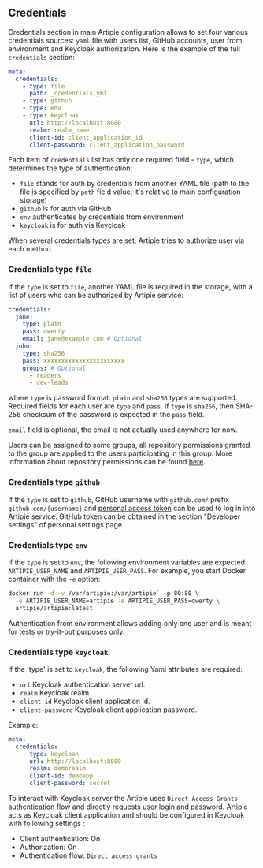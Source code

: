 ## Credentials

Credentials section in main Artipie configuration allows to set four various credentials sources:
`yaml` file with users list, GitHub accounts, user from environment and Keycloak authorization. Here is the example of the
full `credentials` section: 

```yaml
meta:
  credentials:
    - type: file
      path: _credentials.yml
    - type: github
    - type: env
    - type: keycloak
      url: http://localhost:8080
      realm: realm_name
      client-id: client_application_id
      client-password: client_application_password
```
Each item of `credentials` list has only one required field - `type`, which determines the type of
authentication:
- `file` stands for auth by credentials from another YAML file (path to the file is specified by 
`path` field value, it's relative to main configuration storage)
- `github` is for auth via GitHub
- `env` authenticates by credentials from environment
- `keycloak` is for auth via Keycloak

When several credentials types are set, Artipie tries to authorize user via each method.

### Credentials type `file`

If the `type` is set to `file`, another YAML file is required in the storage, with
a list of users who can be authorized by Artipie service:

```yaml
credentials:
  jane:
    type: plain
    pass: qwerty
    email: jane@example.com # Optional
  john:
    type: sha256
    pass: xxxxxxxxxxxxxxxxxxxxxxx
    groups: # Optional
      - readers
      - dev-leads
```

where `type` is password format: `plain` and `sha256` types are supported. Required fields for each 
user are `type` and `pass`. If `type` is `sha256`, then SHA-256 checksum of the password is expected 
in the `pass` field.

`email` field is optional, the email is not actually used anywhere for now.

Users can be assigned to some groups, all repository permissions granted to the group are applied
to the users participating in this group. More information about repository permissions can be found
[here](./Configuration-Repository-Permissions).

### Credentials type `github`

If the `type` is set to `github`, GitHub username with `github.com/` prefix `github.com/{username}` 
and [personal access token](https://docs.github.com/en/authentication/keeping-your-account-and-data-secure/creating-a-personal-access-token) 
can be used to log in into Artipie service. GitHub token can be obtained in the section 
"Developer settings" of personal settings page.

### Credentials type `env`

If the `type` is set to `env`, the following environment variables are expected:
`ARTIPIE_USER_NAME` and `ARTIPIE_USER_PASS`. For example, you start
Docker container with the `-e` option:

```bash
docker run -d -v /var/artipie:/var/artipie` -p 80:80 \
  -e ARTIPIE_USER_NAME=artipie -e ARTIPIE_USER_PASS=qwerty \
  artipie/artipie:latest
```

Authentication from environment allows adding only one user and is meant for tests or try-it-out 
purposes only.

### Credentials type `keycloak`

If the 'type' is set to `keycloak`, the following Yaml attributes are required:
* `url` Keycloak authentication server url.
* `realm` Keycloak realm.
* `client-id` Keycloak client application id.
* `client-password` Keycloak client application password.

Example:
```yaml
meta:
  credentials:
    - type: keycloak
      url: http://localhost:8080
      realm: demorealm
      client-id: demoapp
      client-password: secret
```

To interact with Keycloak server the Artipie uses `Direct Access Grants` authentication flow 
and directly requests user login and password. 
Artipie acts as Keycloak client application and should be configured in Keycloak with following settings :
* Client authentication: On
* Authorization: On
* Authentication flow: `Direct access grants`
